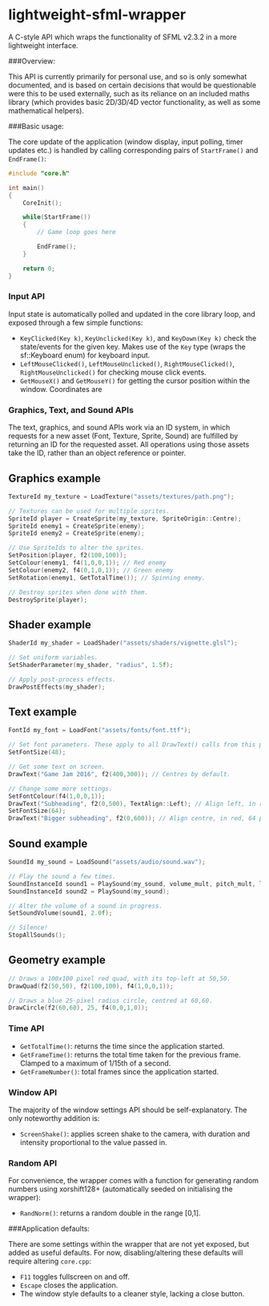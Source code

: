 # lightweight-sfml-wrapper
A C-style API which wraps the functionality of SFML v2.3.2 in a more lightweight interface.

###Overview:

This API is currently primarily for personal use, and so is only somewhat documented, and is based on certain decisions that would be questionable were this to be used externally, such as its reliance on an included maths library (which provides basic 2D/3D/4D vector functionality, as well as some mathematical helpers).

###Basic usage:

The core update of the application (window display, input polling, timer updates etc.) is handled by calling corresponding pairs of `StartFrame()` and `EndFrame()`:

```c++
#include "core.h"

int main()
{
	CoreInit();

	while(StartFrame())
	{
		// Game loop goes here

		EndFrame();
	}

	return 0;
}
```

### Input API

Input state is automatically polled and updated in the core library loop, and exposed through a few simple functions:

- `KeyClicked(Key k)`, `KeyUnclicked(Key k)`, and `KeyDown(Key k)` check the state/events for the given key. Makes use of the `Key` type (wraps the sf::Keyboard enum) for keyboard input.
- `LeftMouseClicked()`, `LeftMouseUnclicked()`, `RightMouseClicked()`, `RightMouseUnclicked()` for checking mouse click events.
- `GetMouseX()` and `GetMouseY()` for getting the cursor position within the window. Coordinates are 

### Graphics, Text, and Sound APIs

The text, graphics, and sound APIs work via an ID system, in which requests for a new asset (Font, Texture, Sprite, Sound) are fulfilled by returning an ID for the requested asset. All operations using those assets take the ID, rather than an object reference or pointer.

## Graphics example
```c++
TextureId my_texture = LoadTexture("assets/textures/path.png");

// Textures can be used for multiple sprites.
SpriteId player = CreateSprite(my_texture, SpriteOrigin::Centre);
SpriteId enemy1 = CreateSprite(enemy);
SpriteId enemy2 = CreateSprite(enemy);

// Use SpriteIds to alter the sprites.
SetPosition(player, f2(100,100));
SetColour(enemy1, f4(1,0,0,1)); // Red enemy
SetColour(enemy2, f4(0,1,0,1)); // Green enemy
SetRotation(enemy1, GetTotalTime()); // Spinning enemy.

// Destroy sprites when done with them.
DestroySprite(player);
```

## Shader example
```c++
ShaderId my_shader = LoadShader("assets/shaders/vignette.glsl");

// Set uniform variables.
SetShaderParameter(my_shader, "radius", 1.5f);

// Apply post-process effects.
DrawPostEffects(my_shader);
```

## Text example
```c++
FontId my_font = LoadFont("assets/fonts/font.ttf");

// Set font parameters. These apply to all DrawText() calls from this point onwards.
SetFontSize(48);

// Get some text on screen.
DrawText("Game Jam 2016", f2(400,300)); // Centres by default.

// Change some more settings.
SetFontColour(f4(1,0,0,1)); 
DrawText("Subheading", f2(0,500), TextAlign::Left); // Align left, in red.
SetFontSize(64);
DrawText("Bigger subheading", f2(0,600)); // Align centre, in red, 64 pixels high.
```

## Sound example
```c++
SoundId my_sound = LoadSound("assets/audio/sound.wav");

// Play the sound a few times.
SoundInstanceId sound1 = PlaySound(my_sound, volume_mult, pitch_mult, looping_bool); // Only first argument is required.
SoundInstanceId sound2 = PlaySound(my_sound);

// Alter the volume of a sound in progress.
SetSoundVolume(sound1, 2.0f);

// Silence!
StopAllSounds();
```

## Geometry example
```c++
// Draws a 100x100 pixel red quad, with its top-left at 50,50.
DrawQuad(f2(50,50), f2(100,100), f4(1,0,0,1));

// Draws a blue 25-pixel radius circle, centred at 60,60.
DrawCircle(f2(60,60), 25, f4(0,0,1,0));
```

### Time API

- `GetTotalTime()`: returns the time since the application started.
- `GetFrameTime()`: returns the total time taken for the previous frame. Clamped to a maximum of 1/15th of a second.
- `GetFrameNumber()`: total frames since the application started.

### Window API

The majority of the window settings API should be self-explanatory. The only noteworthy addition is:

- `ScreenShake()`: applies screen shake to the camera, with duration and intensity proportional to the value passed in.

### Random API

For convenience, the wrapper comes with a function for generating random numbers using xorshift128+ (automatically seeded on initialising the wrapper):

- `RandNorm()`: returns a random double in the range [0,1].

###Application defaults:

There are some settings within the wrapper that are not yet exposed, but added as useful defaults. For now, disabling/altering these defaults will require altering `core.cpp`:

- `F11` toggles fullscreen on and off.
- `Escape` closes the application.
- The window style defaults to a cleaner style, lacking a close button.
